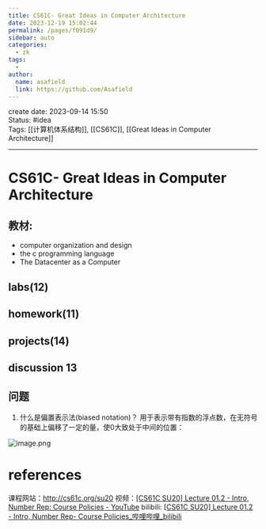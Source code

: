 ```yaml
---
title: CS61C- Great Ideas in Computer Architecture
date: 2023-12-19 15:02:44
permalink: /pages/f091d9/
sidebar: auto
categories:
  - zk
tags:
  - 
author: 
  name: asafield
  link: https://github.com/Asafield
---
```


create date: 2023-09-14 15:50  
Status: #idea  
Tags: [[计算机体系结构]], [[CS61C]], [[Great Ideas in Computer Architecture]] 

---

# CS61C- Great Ideas in Computer Architecture
## 教材:
- computer organization and design 
- the c programming language  
- The Datacenter as a Computer
## labs(12)

## homework(11)

## projects(14)

## discussion 13

## 问题
1. 什么是偏置表示法(biased notation)？
用于表示带有指数的浮点数，在无符号的基础上偏移了一定的量，使0大致处于中间的位置：


![image.png](https://pic-1312640559.cos.ap-chengdu.myqcloud.com//img/20230914195540.png)



# references
课程网站：http://cs61c.org/su20
视频：[[CS61C SU20] Lecture 01.2 - Intro, Number Rep: Course Policies - YouTube](https://www.youtube.com/watch?v=GN0YniQfSkg&list=PLDoI-XvXO0aqgoMQvogzmf7CKiSMSUS3M&index=3)
bilibili: [[CS61C SU20] Lecture 01.2 - Intro, Number Rep- Course Policies_哔哩哔哩_bilibili](https://www.bilibili.com/video/BV1fC4y147iZ?p=3&spm_id_from=pageDriver&vd_source=e0607026c50ab3e4212e710a0fc5e8ed)
